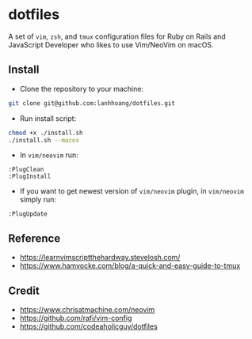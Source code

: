 # dotfiles

A set of `vim`, `zsh`, and `tmux` configuration files for Ruby on Rails and JavaScript Developer who likes to use Vim/NeoVim on macOS.

## Install

- Clone the repository to your machine:

```sh
git clone git@github.com:lanhhoang/dotfiles.git
```

- Run install script:

```sh
chmod +x ./install.sh
./install.sh --macos
```

- In `vim/neovim` run:

```vim
:PlugClean
:PlugInstall
```

- If you want to get newest version of `vim/neovim` plugin, in `vim/neovim` simply run:

```vim
:PlugUpdate
```

## Reference

- https://learnvimscriptthehardway.stevelosh.com/
- https://www.hamvocke.com/blog/a-quick-and-easy-guide-to-tmux

## Credit

- https://www.chrisatmachine.com/neovim
- https://github.com/rafi/vim-config
- https://github.com/codeaholicguy/dotfiles
